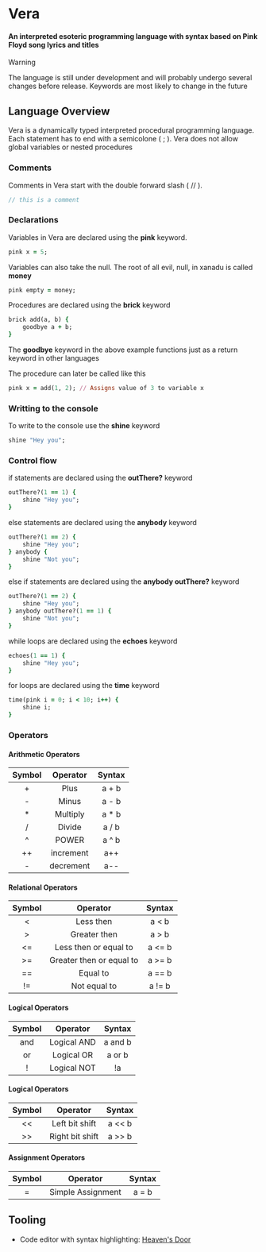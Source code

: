 # Vera

#### An interpreted esoteric programming language with syntax based on Pink Floyd song lyrics and titles

> [!WARNING]
> The language is still under development and will probably undergo several changes before release. Keywords are most likely to change in the future

## Language Overview

Vera is a dynamically typed interpreted procedural programming language. Each statement has to end with a semicolone ( ; ). Vera does not allow global variables or nested procedures

### Comments

Comments in Vera start with the double forward slash ( // ).

```c
// this is a comment
```

### Declarations

Variables in Vera are declared using the **pink** keyword.

```ruby 
pink x = 5;
```

Variables can also take the null. The root of all evil, null, in xanadu is called **money**

```ruby 
pink empty = money;
```

Procedures are declared using the **brick** keyword

```ruby 
brick add(a, b) {
    goodbye a + b;
}
```

The **goodbye** keyword in the above example functions just as a return keyword in other languages

The procedure can later be called like this

```ruby 
pink x = add(1, 2); // Assigns value of 3 to variable x
```

### Writting to the console

To write to the console use the **shine** keyword

```ruby 
shine "Hey you";
```

### Control flow

if statements are declared using the **outThere?** keyword

```ruby 
outThere?(1 == 1) {
    shine "Hey you";
}
```

else statements are declared using the **anybody** keyword

```ruby 
outThere?(1 == 2) {
    shine "Hey you";
} anybody {
    shine "Not you";
}
```

else if statements are declared using the **anybody outThere?** keyword

```ruby 
outThere?(1 == 2) {
    shine "Hey you";
} anybody outThere?(1 == 1) {
    shine "Not you";
}
```

while loops are declared using the **echoes** keyword

```ruby 
echoes(1 == 1) {
    shine "Hey you";
}
```

for loops are declared using the **time** keyword

```ruby 
time(pink i = 0; i < 10; i++) {
    shine i;
}
```

### Operators

#### Arithmetic Operators 

 | Symbol   | Operator  | Syntax |
 | :---:    |  :---:    | :---:  |
 |   +      |  Plus     | a + b  |
 |   -      |  Minus    | a - b  |
 |   *      | Multiply  | a * b  |
 |   /      |  Divide    | a / b  |
 |   ^      |  POWER    | a ^ b  |
 |   ++      |  increment    | a++  |
 |   -      |  decrement    | a--  |

#### Relational Operators

 | Symbol  |  Operator  | Syntax |
 | :---:   |   :---:    | :---:  |
 |   <     |   Less then    |  a < b  |
 |   >     |   Greater then   |  a > b  |
 |   <=    | Less then or equal to |  a <= b  |
 |   >=    |   Greater then or equal to    | a >= b  |
 |   ==    |   Equal to   |  a == b  |
 |   !=    |   Not equal to    | a != b  |

#### Logical Operators

 | Symbol  |  Operator  | Syntax |
 | :---:   |   :---:    | :---:  |
 |   and      |  Logical AND     | a and b  |
 |   or      |  Logical OR   |  a or b |
 |   !      | Logical NOT |  !a  |

#### Logical Operators

 | Symbol  |  Operator  | Syntax |
 | :---:   |   :---:    | :---:  |
 |   <<      |  Left bit shift     | a << b  |
 |   >>      |  Right bit shift     | a >> b  |

#### Assignment Operators

 | Symbol   | Operator |  Syntax |
 | :---:    |  :---:   |  :---:  |
 |   =      |  Simple Assignment  | a = b  |

## Tooling

- Code editor with syntax highlighting: [Heaven's Door](https://github.com/Turtel216/Heavens-Door)
